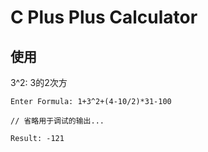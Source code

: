 # C Plus Plus Calculator

## 使用

3^2: 3的2次方

```
Enter Formula: 1+3^2+(4-10/2)*31-100

// 省略用于调试的输出...

Result: -121
```
